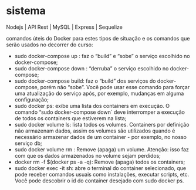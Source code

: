 # sistema
Nodejs | API Rest | MySQL | Express | Sequelize

comandos úteis do Docker para estes tipos de situação e os comandos que serão usados no decorrer do curso:

- sudo docker-compose up <service>: faz o “build” e “sobe” o serviço escolhido no docker-compose;
- sudo docker-compose down <service>: “derruba” o serviço escolhido no docker-compose;
- sudo docker-compose build: faz o “build” dos serviços do docker-compose, porém não “sobe”. Você pode usar esse comando para forçar uma atualização do serviço após, por exemplo, mudanças em alguma configuração;
- sudo docker ps: exibe uma lista dos containers em execução. O comando “sudo docker-compose down` deve interromper a execução de todos os containers que estiverem na lista;
- sudo docker volume ls: lista todos os volumes. Containers por definição não armazenam dados, assim os volumes são utilizados quando é necessário armazenar dados de um container - por exemplo, no nosso serviço db;
- sudo docker volume rm <id>: Remove (apaga) um volume. Atenção: isso faz com que os dados armazenados no volume sejam perdidos;
- docker rm -f $(docker ps -a -q): Remove (apaga) todos os containers;
- sudo docker exec -it <id do container> sh: abre o terminal do container selecionado, que pode receber comandos usuais como instalações, executar scripts, etc. Você pode descobrir o id do container desejado com sudo docker ps.